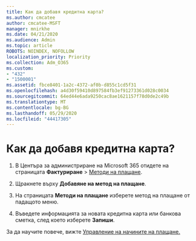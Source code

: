 ```yaml
---
title: Как да добавя кредитна карта?
ms.author: cmcatee
author: cmcatee-MSFT
manager: mnirkhe
ms.date: 04/21/2020
ms.audience: Admin
ms.topic: article
ROBOTS: NOINDEX, NOFOLLOW
localization_priority: Priority
ms.collection: Adm_O365
ms.custom:
- "432"
- "1500001"
ms.assetid: fbce8401-1a2c-4372-af0b-d855c1cd5f31
ms.openlocfilehash: a4d30f59410d897584fb3ef91273361d028c0034
ms.sourcegitcommit: 64ed44e6ada9250cac8ae1621157f78d0de2c49b
ms.translationtype: MT
ms.contentlocale: bg-BG
ms.lasthandoff: 05/29/2020
ms.locfileid: "44417305"
---
```

# <a name="how-do-i-add-a-credit-card"></a>Как да добавя кредитна карта?

1. В Центъра за администриране на Microsoft 365 отидете на страницата **Фактуриране** \> [Методи на плащане](https://go.microsoft.com/fwlink/p/?linkid=2018806).

2. Щракнете върху **Добавяне на метод на плащане**.

3. На страницата **Методи на плащане** изберете метод на плащане от падащото меню.

4. Въведете информацията за новата кредитна карта или банкова сметка, след което изберете **Запиши**.

За да научите повече, вижте [Управление на начините на плащане.](https://docs.microsoft.com/microsoft-365/commerce/billing-and-payments/manage-payment-methods)
